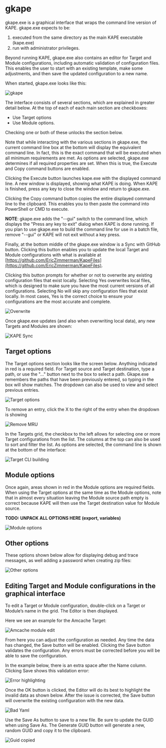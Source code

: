 # gkape

gkape.exe is a graphical interface that wraps the command line version of KAPE. gkape.exe expects to be:

1. executed from the same directory as the main KAPE executable (kape.exe)
2. run with administrator privileges.

Beyond running KAPE, gkape.exe also contains an editor for Target and Module configurations, including automatic validation of configuration files. This enables the user to start with an existing template, make some adjustments, and then save the updated configuration to a new name.

When started, gkape.exe looks like this:

![gkape](https://raw.githubusercontent.com/EricZimmerman/KapeDocs/master/Pictures/gkape.jpg)

The interface consists of several sections, which are explained in greater detail below. At the top of each of each main section are checkboxes: 

* Use Target options
* Use Module options. 

Checking one or both of these unlocks the section below.

Note that while interacting with the various sections in gkape.exe, the current command line box at the bottom will display the equivalent command line. In fact, this is the exact command that will be executed when all minimum requirements are met. As options are selected, gkape.exe determines if all required properties are set. When this is true, the Execute and Copy command buttons are enabled.

Clicking the Execute button launches kape.exe with the displayed command line. A new window is displayed, showing what KAPE is doing. When KAPE is finished, press any key to close the window and return to gkape.exe.

Clicking the Copy command button copies the entire displayed command line to the clipboard. This enables you to then paste the command into PowerShell or CMD to execute.

**NOTE**: gkape.exe adds the "--gui" switch to the command line, which displays the "Press any key to exit" dialog when KAPE is done running. If you plan to use gkape.exe to build the command line for use in a batch file, remove "--gui" or KAPE will not exit without a key press.

Finally, at the bottom middle of the gkape.exe window is a Sync with GitHub button. Clicking this button enables you to update the local Target and Module configurations with what is available at [https://github.com/EricZimmerman/KapeFiles](https://github.com/EricZimmerman/KapeFiles).

Clicking this button prompts for whether or not to overwrite any existing configuration files that exist locally. Selecting Yes overwrites local files, which is designed to make sure you have the most current versions of all configurations. Selecting No will skip any configuration files that exist locally. In most cases, Yes is the correct choice to ensure your configurations are the most accurate and complete.

![Overwrite](https://raw.githubusercontent.com/EricZimmerman/KapeDocs/master/Pictures/OverwriteTM.jpg)

Once gkape.exe updates (and also when overwriting local data), any new Targets and Modules are shown:

![KAPE Sync](https://raw.githubusercontent.com/EricZimmerman/KapeDocs/master/Pictures/KapeSync.jpg)

## Target options
The Target options section looks like the screen below. Anything indicated in red is a required field. For Target source and Target destination, type a path, or use the "…" button next to the box to select a path. Gkape.exe remembers the paths that have been previously entered, so typing in the box will show matches. The dropdown can also be used to view and select previous entries.

![Target options](https://raw.githubusercontent.com/EricZimmerman/KapeDocs/master/Pictures/TargetOptions.jpg)

To remove an entry, click the X to the right of the entry when the dropdown is showing

![Remove MRU](https://raw.githubusercontent.com/EricZimmerman/KapeDocs/master/Pictures/RemoveMru.jpg)

In the Targets grid, the checkbox to the left allows for selecting one or more Target configurations from the list. The columns at the top can also be used to sort and filter the list. As options are selected, the command line is shown at the bottom of the interface:

![Target CLI building](https://raw.githubusercontent.com/EricZimmerman/KapeDocs/master/Pictures/TargetCLIBuild.jpg)

## Module options
Once again, areas shown in red in the Module options are required fields. When using the Target options at the same time as the Module options, note that in almost every situation leaving the Module source path empty is correct because KAPE will then use the Target destination value for Module source.

**TODO: UNPACK ALL OPTIONS HERE (export, variables)**

![Module options](https://raw.githubusercontent.com/EricZimmerman/KapeDocs/master/Pictures/ModuleOptions.jpg)

## Other options
These options shown below allow for displaying debug and trace messages, as well adding a password when creating zip files:

![Other options](https://raw.githubusercontent.com/EricZimmerman/KapeDocs/master/Pictures/OtherOptions.jpg)

## Editing Target and Module configurations in the graphical interface
To edit a Target or Module configuration, double-click on a Target or Module’s name in the grid. The Editor is then displayed. 

Here we see an example for the Amcache Target:

![Amcache module edit](https://raw.githubusercontent.com/EricZimmerman/KapeDocs/master/Pictures/amcacheModEdit.jpg)

From here you can adjust the configuration as needed. Any time the data has changed, the Save button will be enabled. Clicking the Save button validates the configuration. Any errors must be corrected before you will be able to save the configuration. 

In the example below, there is an extra space after the Name column. Clicking Save shows this validation error:

![Error highlighting](https://raw.githubusercontent.com/EricZimmerman/KapeDocs/master/Pictures/ErrorHighlight.jpg)

Once the OK button is clicked, the Editor will do its best to highlight the invalid data as shown below. After the issue is corrected, the Save button will overwrite the existing configuration with the new data.

![Bad Yaml](https://raw.githubusercontent.com/EricZimmerman/KapeDocs/master/Pictures/BadYaml.jpg)

Use the Save As button to save to a new file. Be sure to update the GUID when using Save As. The Generate GUID button will generate a new, random GUID and copy it to the clipboard.

![Guid copied](https://raw.githubusercontent.com/EricZimmerman/KapeDocs/master/Pictures/guidcopy.jpg)


